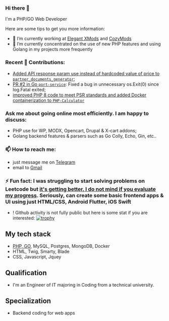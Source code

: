 ### Hi there 👋
I'm a PHP/GO Web Developer

Here are some tips to get you more information:
- 🔭 I’m currently working at [Elegant XMods](https://elegantxmods.com/) and [CozyMods](https://cozymods.com/)
- 🌱 I’m currently concentrated on the use of new PHP features and using Golang in my projects more frequently

### Recent 🔨 Contributions:
-   [Added API response param use instead of hardcoded value of price to `partner_documents_generator`](https://github.com/whatafunc/partner_documents_generator/pull/1);
-   [PR #2 in Go `port-service`](https://github.com/evt/port-service/pull/2): Fixed a bug in unnecessary os.Exit(0) since log.Fatal exited;
-   [improved PHP 8 code to meet PSR standards and added Docker containerization to `PHP-Calculator`](https://github.com/sspangsberg/PHP-Calculator/pull/3)  
### Ask me about going online most efficiently. I am happy to discuss:
-  PHP use for WP, MODX, Opencart, Drupal & X-cart addons;
-  Golang backend features & parsers such as Go Colly, Echo, Gin, etc..

### 📫 How to reach me: 
- just message me on [Telegram](https://telegram.im/@whatafunc) 
- email to [Gmail](mailto:elektrolove40@gmail.com)

### ⚡ Fun fact: I was struggling to start solving problems on Leetcode but [it's getting better, I do not mind if you evaluate my progress](https://leetcode.com/u/lIAeTF1SBo/). Seriously, can create some basic frontend apps & UI using just HTML/CSS, Android Flutter, iOS Swift  
- ! Github activity is not fully public but here is some stat if you are interested:
[![trophy](https://github-profile-trophy.vercel.app/?username=whatafunc)](https://github.com/whatafunc/)

## My tech stack
- [PHP, GO](https://gist.github.com/whatafunc/5304f6affce05772d71c514c26f2b95c), MySQL, Postgres, MongoDB, Docker 
- HTML, Twig, Smarty, Blade
- CSS, Javascript, Jquey

## Qualification
- I'm an Engineer of IT majoring in Coding from a technical university.

## Specialization
- Backend coding for web apps
